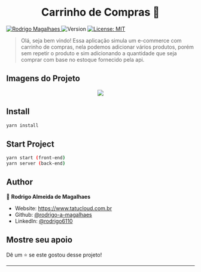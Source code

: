 <h1 align="center">Carrinho de Compras 👋</h1>
<p>
  <a href="https://www.linkedin.com/in/rodrigo6110/" title="Rodrigo Magalhaes">
    <img 
      alt="Rodrigo Magalhaes" 
      src="https://img.shields.io/badge/-Rodrigo-5965e0?style=flat&logo=Linkedin&logoColor=white" />
   </a>
  <img alt="Version" src="https://img.shields.io/badge/version-1.0.0-blue.svg?cacheSeconds=2592000" />
  <a href="#" target="_blank">
    <img alt="License: MIT" src="https://img.shields.io/badge/License-MIT-yellow.svg" />
  </a>
</p>

> Olá, seja bem vindo!
Essa aplicação simula um e-commerce com carrinho de compras, nela podemos adicionar vários produtos, porém sem repetir o produto e sim adicionando a quantidade que seja comprar com base no estoque fornecido pela api.

## Imagens do Projeto
<p align="center">
  <img src="https://github.com/rodrigo-a-magalhaes/modulo-02-desafio-01-carrinho-de-compras/blob/main/thumb/demostracao.gif?raw=true">
</p>

## Install

```sh
yarn install
```

## Start Project

```sh
yarn start (front-end)
yarn server (back-end)
```

## Author

👤 **Rodrigo Almeida de Magalhaes**

* Website: https://www.tatucloud.com.br
* Github: [@rodrigo-a-magalhaes](https://github.com/rodrigo-a-magalhaes)
* LinkedIn: [@rodrigo6110](https://linkedin.com/in/rodrigo6110)

## Mostre seu apoio

Dê um ⭐️ se este gostou desse projeto!

***

